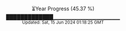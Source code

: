 <p align="center">
⏳Year Progress (45.37 %) <br>
█████████████▁▁▁▁▁▁▁▁▁▁▁▁▁▁▁▁▁ <br>
<sub>Updated: Sat, 15 Jun 2024 01:18:25 GMT</sub>
</p>

